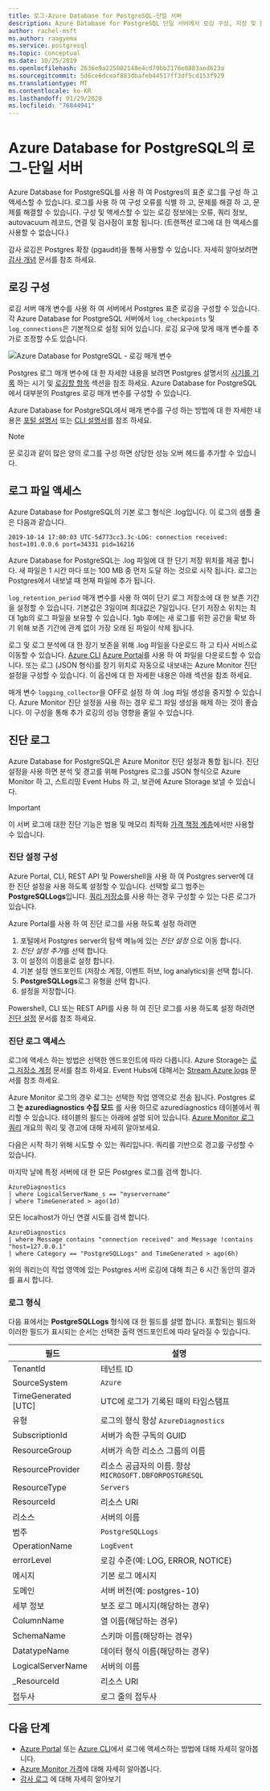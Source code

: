 ```yaml
---
title: 로그-Azure Database for PostgreSQL-단일 서버
description: Azure Database for PostgreSQL 단일 서버에서 로깅 구성, 저장 및 분석에 대해 설명 합니다.
author: rachel-msft
ms.author: raagyema
ms.service: postgresql
ms.topic: conceptual
ms.date: 10/25/2019
ms.openlocfilehash: 2636e9a225002148e4cd79bb2176e0883aed623a
ms.sourcegitcommit: 5d6ce6dceaf883dbafeb44517ff3df5cd153f929
ms.translationtype: MT
ms.contentlocale: ko-KR
ms.lasthandoff: 01/29/2020
ms.locfileid: "76844941"
---
```

# <a name="logs-in-azure-database-for-postgresql---single-server"></a>Azure Database for PostgreSQL의 로그-단일 서버
Azure Database for PostgreSQL를 사용 하 여 Postgres의 표준 로그를 구성 하 고 액세스할 수 있습니다. 로그를 사용 하 여 구성 오류를 식별 하 고, 문제를 해결 하 고, 문제를 해결할 수 있습니다. 구성 및 액세스할 수 있는 로깅 정보에는 오류, 쿼리 정보, autovacuum 레코드, 연결 및 검사점이 포함 됩니다. (트랜잭션 로그에 대 한 액세스를 사용할 수 없습니다.)

감사 로깅은 Postgres 확장 (pgaudit)을 통해 사용할 수 있습니다. 자세히 알아보려면 [감사 개념](concepts-audit.md) 문서를 참조 하세요.


## <a name="configure-logging"></a>로깅 구성 
로깅 서버 매개 변수를 사용 하 여 서버에서 Postgres 표준 로깅을 구성할 수 있습니다. 각 Azure Database for PostgreSQL 서버에서 `log_checkpoints` 및 `log_connections`은 기본적으로 설정 되어 있습니다. 로깅 요구에 맞게 매개 변수를 추가로 조정할 수도 있습니다. 

![Azure Database for PostgreSQL - 로깅 매개 변수](./media/concepts-server-logs/log-parameters.png)

Postgres 로그 매개 변수에 대 한 자세한 내용을 보려면 Postgres 설명서의 [시기를 기록](https://www.postgresql.org/docs/current/runtime-config-logging.html#RUNTIME-CONFIG-LOGGING-WHEN) 하는 시기 및 [로깅할 항목](https://www.postgresql.org/docs/current/runtime-config-logging.html#RUNTIME-CONFIG-LOGGING-WHAT) 섹션을 참조 하세요. Azure Database for PostgreSQL에서 대부분의 Postgres 로깅 매개 변수를 구성할 수 있습니다.

Azure Database for PostgreSQL에서 매개 변수를 구성 하는 방법에 대 한 자세한 내용은 [포털 설명서](howto-configure-server-parameters-using-portal.md) 또는 [CLI 설명서](howto-configure-server-parameters-using-cli.md)를 참조 하세요. 

> [!NOTE]
> 문 로깅과 같이 많은 양의 로그를 구성 하면 상당한 성능 오버 헤드를 추가할 수 있습니다. 

## <a name="access-log-files"></a>로그 파일 액세스
Azure Database for PostgreSQL의 기본 로그 형식은 .log입니다. 이 로그의 샘플 줄은 다음과 같습니다.

```
2019-10-14 17:00:03 UTC-5d773cc3.3c-LOG: connection received: host=101.0.0.6 port=34331 pid=16216
```

Azure Database for PostgreSQL는 .log 파일에 대 한 단기 저장 위치를 제공 합니다. 새 파일은 1 시간 마다 또는 100 MB 중 먼저 도달 하는 것으로 시작 됩니다. 로그는 Postgres에서 내보낼 때 현재 파일에 추가 됩니다.  

`log_retention_period` 매개 변수를 사용 하 여이 단기 로그 저장소에 대 한 보존 기간을 설정할 수 있습니다. 기본값은 3일이며 최대값은 7일입니다. 단기 저장소 위치는 최대 1gb의 로그 파일을 보유할 수 있습니다. 1gb 후에는 새 로그를 위한 공간을 확보 하기 위해 보존 기간에 관계 없이 가장 오래 된 파일이 삭제 됩니다. 

로그 및 로그 분석에 대 한 장기 보존을 위해 .log 파일을 다운로드 하 고 타사 서비스로 이동할 수 있습니다. [Azure CLI](howto-configure-server-logs-using-cli.md) [Azure Portal](howto-configure-server-logs-in-portal.md)를 사용 하 여 파일을 다운로드할 수 있습니다. 또는 로그 (JSON 형식)를 장기 위치로 자동으로 내보내는 Azure Monitor 진단 설정을 구성할 수 있습니다. 이 옵션에 대 한 자세한 내용은 아래 섹션을 참조 하세요. 

매개 변수 `logging_collector`을 OFF로 설정 하 여 .log 파일 생성을 중지할 수 있습니다. Azure Monitor 진단 설정을 사용 하는 경우 로그 파일 생성을 해제 하는 것이 좋습니다. 이 구성을 통해 추가 로깅의 성능 영향을 줄일 수 있습니다.

## <a name="diagnostic-logs"></a>진단 로그
Azure Database for PostgreSQL은 Azure Monitor 진단 설정과 통합 됩니다. 진단 설정을 사용 하면 분석 및 경고를 위해 Postgres 로그를 JSON 형식으로 Azure Monitor 하 고, 스트리밍 Event Hubs 하 고, 보관에 Azure Storage 보낼 수 있습니다. 

> [!IMPORTANT]
> 이 서버 로그에 대한 진단 기능은 범용 및 메모리 최적화 [가격 책정 계층](concepts-pricing-tiers.md)에서만 사용할 수 있습니다.


### <a name="configure-diagnostic-settings"></a>진단 설정 구성
Azure Portal, CLI, REST API 및 Powershell을 사용 하 여 Postgres server에 대 한 진단 설정을 사용 하도록 설정할 수 있습니다. 선택할 로그 범주는 **PostgreSQLLogs**입니다. [쿼리 저장소](concepts-query-store.md)를 사용 하는 경우 구성할 수 있는 다른 로그가 있습니다.

Azure Portal를 사용 하 여 진단 로그를 사용 하도록 설정 하려면

   1. 포털에서 Postgres server의 탐색 메뉴에 있는 *진단 설정* 으로 이동 합니다.
   2. *진단 설정 추가*를 선택 합니다.
   3. 이 설정의 이름을로 설정 합니다. 
   4. 기본 설정 엔드포인트 (저장소 계정, 이벤트 허브, log analytics)을 선택 합니다. 
   5. **PostgreSQLLogs**로그 유형을 선택 합니다.
   7. 설정을 저장합니다.

Powershell, CLI 또는 REST API를 사용 하 여 진단 로그를 사용 하도록 설정 하려면 [진단 설정](../azure-monitor/platform/diagnostic-settings.md) 문서를 참조 하세요.

### <a name="access-diagnostic-logs"></a>진단 로그 액세스

로그에 액세스 하는 방법은 선택한 엔드포인트에 따라 다릅니다. Azure Storage는 [로그 저장소 계정](../azure-monitor/platform/resource-logs-collect-storage.md) 문서를 참조 하세요. Event Hubs에 대해서는 [Stream Azure logs](../azure-monitor/platform/resource-logs-stream-event-hubs.md) 문서를 참조 하세요.

Azure Monitor 로그의 경우 로그는 선택한 작업 영역으로 전송 됩니다. Postgres 로그 **는 azurediagnostics 수집 모드** 를 사용 하므로 azurediagnostics 테이블에서 쿼리할 수 있습니다. 테이블의 필드는 아래에 설명 되어 있습니다. [Azure Monitor 로그 쿼리](../azure-monitor/log-query/log-query-overview.md) 개요의 쿼리 및 경고에 대해 자세히 알아보세요.

다음은 시작 하기 위해 시도할 수 있는 쿼리입니다. 쿼리를 기반으로 경고를 구성할 수 있습니다.

마지막 날에 특정 서버에 대 한 모든 Postgres 로그를 검색 합니다.
```
AzureDiagnostics
| where LogicalServerName_s == "myservername"
| where TimeGenerated > ago(1d) 
```

모든 localhost가 아닌 연결 시도를 검색 합니다.
```
AzureDiagnostics
| where Message contains "connection received" and Message !contains "host=127.0.0.1"
| where Category == "PostgreSQLLogs" and TimeGenerated > ago(6h)
```
위의 쿼리는이 작업 영역에 있는 Postgres 서버 로깅에 대해 최근 6 시간 동안의 결과를 표시 합니다.

### <a name="log-format"></a>로그 형식

다음 표에서는 **PostgreSQLLogs** 형식에 대 한 필드를 설명 합니다. 포함되는 필드와 이러한 필드가 표시되는 순서는 선택한 출력 엔드포인트에 따라 달라질 수 있습니다. 

|**필드** | **설명** |
|---|---|
| TenantId | 테넌트 ID |
| SourceSystem | `Azure` |
| TimeGenerated [UTC] | UTC에 로그가 기록된 때의 타임스탬프 |
| 유형 | 로그의 형식 항상 `AzureDiagnostics` |
| SubscriptionId | 서버가 속한 구독의 GUID |
| ResourceGroup | 서버가 속한 리소스 그룹의 이름 |
| ResourceProvider | 리소스 공급자의 이름. 항상 `MICROSOFT.DBFORPOSTGRESQL` |
| ResourceType | `Servers` |
| ResourceId | 리소스 URI |
| 리소스 | 서버의 이름 |
| 범주 | `PostgreSQLLogs` |
| OperationName | `LogEvent` |
| errorLevel | 로깅 수준(예: LOG, ERROR, NOTICE) |
| 메시지 | 기본 로그 메시지 | 
| 도메인 | 서버 버전(예: postgres-10) |
| 세부 정보 | 보조 로그 메시지(해당하는 경우) |
| ColumnName | 열 이름(해당하는 경우) |
| SchemaName | 스키마 이름(해당하는 경우) |
| DatatypeName | 데이터 형식 이름(해당하는 경우) |
| LogicalServerName | 서버의 이름 | 
| _ResourceId | 리소스 URI |
| 접두사 | 로그 줄의 접두사 |


## <a name="next-steps"></a>다음 단계
- [Azure Portal](howto-configure-server-logs-in-portal.md) 또는 [Azure CLI](howto-configure-server-logs-using-cli.md)에서 로그에 액세스하는 방법에 대해 자세히 알아봅니다.
- [Azure Monitor 가격](https://azure.microsoft.com/pricing/details/monitor/)에 대해 자세히 알아봅니다.
- [감사 로그](concepts-audit.md) 에 대해 자세히 알아보기
